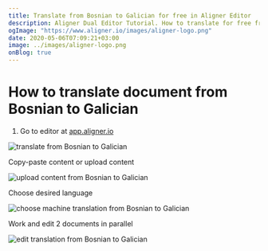 ```yaml
---
title: Translate from Bosnian to Galician for free in Aligner Editor
description: Aligner Dual Editor Tutorial. How to translate for free from Bosnian to Galician. Aligner is multilingual document management platform. 
ogImage: "https://www.aligner.io/images/aligner-logo.png"
date: 2020-05-06T07:09:21+03:00
image: ../images/aligner-logo.png
onBlog: true
---
```


# How to translate document from Bosnian to Galician

1. Go to editor at [app.aligner.io](https://app.aligner.io "Aligner App web page")

![translate from Bosnian to Galician](../aligner-blank-editor.png "translate from Bosnian to Galician")

Copy-paste content or upload content

![upload content from Bosnian to Galician](../aligner-uploaded-document.png "upload content from Bosnian to Galician")

Choose desired language

![choose machine translation from Bosnian to Galician](../aligner-language-dropdown.png "choose machine translation from Bosnian to Galician")

Work and edit 2 documents in parallel

![edit translation from Bosnian to Galician](../aligner-double-sitded-editor.png "edit translation from Bosnian to Galician")

